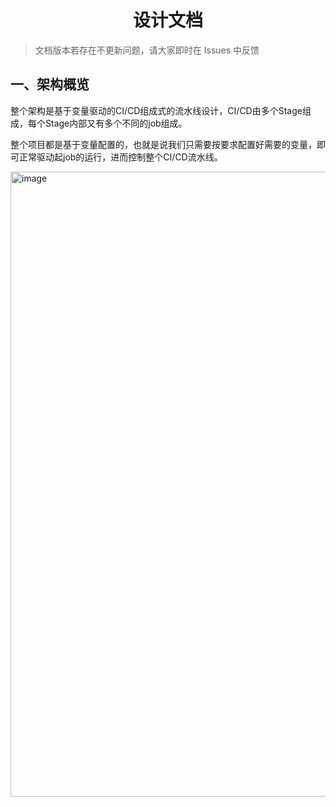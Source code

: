 <div align="center"><h1>设计文档</h1></div>

> 文档版本若存在不更新问题，请大家即时在 Issues 中反馈

## 一、架构概览
整个架构是基于变量驱动的CI/CD组成式的流水线设计，CI/CD由多个Stage组成，每个Stage内部又有多个不同的job组成。

整个项目都是基于变量配置的，也就是说我们只需要按要求配置好需要的变量，即可正常驱动起job的运行，进而控制整个CI/CD流水线。

<img width="1000" alt="image" src="https://github.com/WGrape/CIManager/assets/35942268/2c649b2b-371e-469e-b245-c37c9d9453a2">
